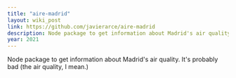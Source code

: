 ```yaml
---
title: "aire-madrid"
layout: wiki_post
link: https://github.com/javierarce/aire-madrid
description: Node package to get information about Madrid's air quality. It's probably bad (the air quality, I mean.)
year: 2021
---
```

Node package to get information about Madrid's air quality. It's probably bad (the air quality, I mean.)

